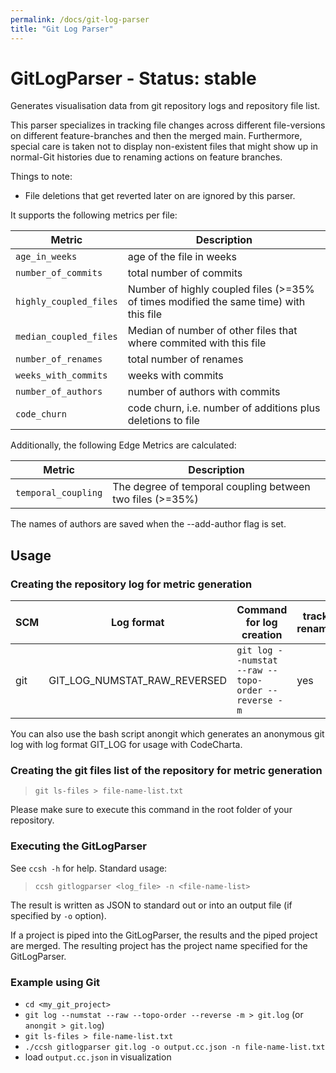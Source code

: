 ```yaml
---
permalink: /docs/git-log-parser
title: "Git Log Parser"
---
```


# GitLogParser - Status: stable

Generates visualisation data from git repository logs and repository file list.

This parser specializes in tracking file changes across different file-versions on different feature-branches and then the merged main.
Furthermore, special care is taken not to display non-existent files that might show up in normal-Git histories due to renaming actions on feature branches.

Things to note:

-   File deletions that get reverted later on are ignored by this parser.

It supports the following metrics per file:

| Metric                 | Description                                                                           |
| ---------------------- | ------------------------------------------------------------------------------------- |
| `age_in_weeks`         | age of the file in weeks                                                              |
| `number_of_commits`    | total number of commits                                                               |
| `highly_coupled_files` | Number of highly coupled files (>=35% of times modified the same time) with this file |
| `median_coupled_files` | Median of number of other files that where commited with this file                    |
| `number_of_renames`    | total number of renames                                                               |
| `weeks_with_commits`   | weeks with commits                                                                    |
| `number_of_authors`    | number of authors with commits                                                        |
| `code_churn`           | code churn, i.e. number of additions plus deletions to file                           |

Additionally, the following Edge Metrics are calculated:

| Metric              | Description                                               |
| ------------------- | --------------------------------------------------------- |
| `temporal_coupling` | The degree of temporal coupling between two files (>=35%) |

The names of authors are saved when the --add-author flag is set.

## Usage

### Creating the repository log for metric generation

| SCM | Log format                   | Command for log creation                            | tracks renames | ignores deleted files | supports code churn |
| --- | ---------------------------- | --------------------------------------------------- | -------------- | --------------------- | ------------------- |
| git | GIT_LOG_NUMSTAT_RAW_REVERSED | `git log --numstat --raw --topo-order --reverse -m` | yes            | yes                   | yes                 |

You can also use the bash script anongit which generates an anonymous git log with log format GIT_LOG for usage with CodeCharta.

### Creating the git files list of the repository for metric generation

> `git ls-files > file-name-list.txt`

Please make sure to execute this command in the root folder of your repository.

### Executing the GitLogParser

See `ccsh -h` for help. Standard usage:

> `ccsh gitlogparser <log_file> -n <file-name-list>`

The result is written as JSON to standard out or into an output file (if specified by `-o` option).

If a project is piped into the GitLogParser, the results and the piped project are merged.
The resulting project has the project name specified for the GitLogParser.

### Example using Git

-   `cd <my_git_project>`
-   `git log --numstat --raw --topo-order --reverse -m > git.log` (or `anongit > git.log`)
-   `git ls-files > file-name-list.txt`
-   `./ccsh gitlogparser git.log -o output.cc.json -n file-name-list.txt`
-   load `output.cc.json` in visualization
